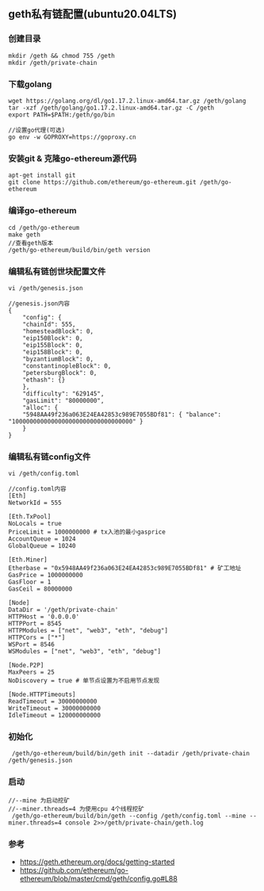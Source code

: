 ## geth私有链配置(ubuntu20.04LTS)
### 创建目录
    mkdir /geth && chmod 755 /geth
    mkdir /geth/private-chain
### 下载golang
    wget https://golang.org/dl/go1.17.2.linux-amd64.tar.gz /geth/golang
    tar -xzf /geth/golang/go1.17.2.linux-amd64.tar.gz -C /geth 
    export PATH=$PATH:/geth/go/bin

    //设置go代理(可选)
    go env -w GOPROXY=https://goproxy.cn 
### 安装git & 克隆go-ethereum源代码
    apt-get install git
    git clone https://github.com/ethereum/go-ethereum.git /geth/go-ethereum
### 编译go-ethereum
    cd /geth/go-ethereum
    make geth
    //查看geth版本
    /geth/go-ethereum/build/bin/geth version
### 编辑私有链创世块配置文件
    vi /geth/genesis.json

    //genesis.json内容
    {
        "config": {
        "chainId": 555,
        "homesteadBlock": 0,
        "eip150Block": 0,
        "eip155Block": 0,
        "eip158Block": 0,
        "byzantiumBlock": 0,
        "constantinopleBlock": 0,
        "petersburgBlock": 0,
        "ethash": {}
        },
        "difficulty": "629145",
        "gasLimit": "80000000",
        "alloc": {
        "5948AA49f236a063E24EA42853c989E7055BDf81": { "balance": "1000000000000000000000000000000000" }
        }
    }
### 编辑私有链config文件
    vi /geth/config.toml

    //config.toml内容
    [Eth]
    NetworkId = 555

    [Eth.TxPool]
    NoLocals = true
    PriceLimit = 1000000000 # tx入池的最小gasprice
    AccountQueue = 1024
    GlobalQueue = 10240

    [Eth.Miner]
    Etherbase = "0x5948AA49f236a063E24EA42853c989E7055BDf81" # 矿工地址
    GasPrice = 1000000000
    GasFloor = 1
    GasCeil = 80000000

    [Node]
    DataDir = '/geth/private-chain'
    HTTPHost = '0.0.0.0'
    HTTPPort = 8545
    HTTPModules = ["net", "web3", "eth", "debug"]
    HTTPCors = ["*"]
    WSPort = 8546
    WSModules = ["net", "web3", "eth", "debug"]

    [Node.P2P]
    MaxPeers = 25
    NoDiscovery = true # 单节点设置为不启用节点发现

    [Node.HTTPTimeouts]
    ReadTimeout = 30000000000
    WriteTimeout = 30000000000
    IdleTimeout = 120000000000

### 初始化
     /geth/go-ethereum/build/bin/geth init --datadir /geth/private-chain /geth/genesis.json
### 启动
    //--mine 为启动挖矿
    //--miner.threads=4 为使用cpu 4个线程挖矿
     /geth/go-ethereum/build/bin/geth --config /geth/config.toml --mine --miner.threads=4 console 2>>/geth/private-chain/geth.log     

### 参考
- https://geth.ethereum.org/docs/getting-started
- https://github.com/ethereum/go-ethereum/blob/master/cmd/geth/config.go#L88